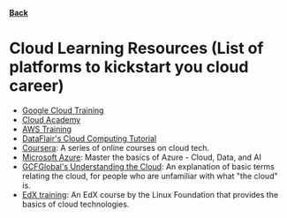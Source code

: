 **[Back](/README.md/)**

# Cloud Learning Resources (List of platforms to kickstart you cloud career)

- [Google Cloud Training](https://cloud.google.com/training)
- [Cloud Academy](https://cloudacademy.com/)
- [AWS Training](https://aws.amazon.com/training/)
- [DataFlair's Cloud Computing Tutorial](https://data-flair.training/blogs/cloud-computing-tutorial/)
- [Coursera](https://www.coursera.org/promo/cloud-technology-free-courses): A series of online courses on cloud tech. 
- [Microsoft Azure](https://docs.microsoft.com/en-us/users/microsoftazuretrainingandcertifications/collections/m6d0hn5nn3edn3): Master the basics of Azure - Cloud, Data, and AI
- [GCFGlobal's Understanding the Cloud](https://edu.gcfglobal.org/en/computerbasics/understanding-the-cloud/1/): An explanation of basic terms relating the cloud, for people who are unfamiliar with what "the cloud" is. 
- [EdX training](https://www.edx.org/course/introduction-to-cloud-infrastructure-technologies): An EdX course by the Linux Foundation that provides the basics of cloud technologies. 
